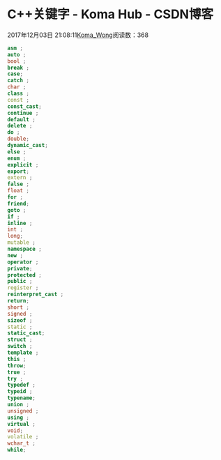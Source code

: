 # C++关键字 - Koma Hub - CSDN博客
2017年12月03日 21:08:11[Koma_Wong](https://me.csdn.net/Rong_Toa)阅读数：368
```cpp
asm ;
auto ;
bool ;
break ;
case;
catch ;
char ;
class ;
const ;
const_cast;
continue ;
default ;
delete ;
do ;
double;
dynamic_cast; 
else ;
enum ;
explicit ;
export;
extern ;
false ;
float ;
for ;
friend;
goto ;
if ;
inline ;
int ;
long;
mutable ;
namespace ;
new ;
operator ;
private;
protected ;
public ;
register ;
reinterpret_cast ;
return;
short ;
signed ;
sizeof ;
static ;
static_cast;
struct ;
switch ;
template ;
this ;
throw;
true ;
try ;
typedef ;
typeid ;
typename;
union ;
unsigned ;
using ;
virtual ;
void;
volatile ;
wchar_t ;
while;
```
